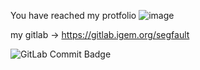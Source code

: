 You have reached my protfolio
![image](https://github.com/krusts31/krusts31/assets/47741591/bef80c94-4bc6-4fb7-a67c-b1c484963b1f)

my gitlab -> https://gitlab.igem.org/segfault

![GitLab Commit Badge](https://img.shields.io/badge/dynamic/json?label=GitLab%20Commits&query=%24[0].commit_count&url=https://gitlab.igem.org/api/v4/users/15784/projects)

